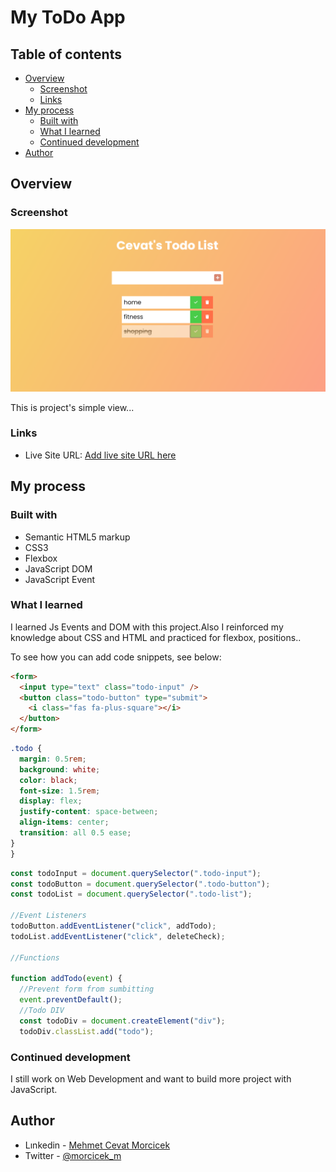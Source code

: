 # My ToDo App

## Table of contents

- [Overview](#overview)
  - [Screenshot](#screenshot)
  - [Links](#links)
- [My process](#my-process)
  - [Built with](#built-with)
  - [What I learned](#what-i-learned)
  - [Continued development](#continued-development)
- [Author](#author)

## Overview

### Screenshot

![](./todolist.png)

This is project's simple view...

### Links

- Live Site URL: [Add live site URL here](https://morcicek.github.io/My-Todo/)

## My process

### Built with

- Semantic HTML5 markup
- CSS3
- Flexbox
- JavaScript DOM
- JavaScript Event

### What I learned

I learned Js Events and DOM with this project.Also I reinforced my knowledge about CSS and HTML and practiced for flexbox, positions..

To see how you can add code snippets, see below:

```html
<form>
  <input type="text" class="todo-input" />
  <button class="todo-button" type="submit">
    <i class="fas fa-plus-square"></i>
  </button>
</form>
```

```css
.todo {
  margin: 0.5rem;
  background: white;
  color: black;
  font-size: 1.5rem;
  display: flex;
  justify-content: space-between;
  align-items: center;
  transition: all 0.5 ease;
}
}
```

```js
const todoInput = document.querySelector(".todo-input");
const todoButton = document.querySelector(".todo-button");
const todoList = document.querySelector(".todo-list");

//Event Listeners
todoButton.addEventListener("click", addTodo);
todoList.addEventListener("click", deleteCheck);

//Functions

function addTodo(event) {
  //Prevent form from sumbitting
  event.preventDefault();
  //Todo DIV
  const todoDiv = document.createElement("div");
  todoDiv.classList.add("todo");
```

### Continued development

I still work on Web Development and want to build more project with JavaScript.

## Author

- Lınkedin - [Mehmet Cevat Morcicek](https://www.linkedin.com/in/mehmet-cevat-morcicek-b50a29178/)
- Twitter - [@morcicek_m](https://twitter.com/home?lang=en)
